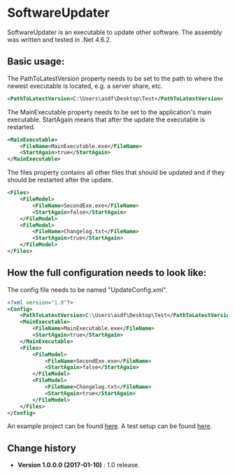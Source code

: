SoftwareUpdater
====================================

SoftwareUpdater is an executable to update other software.
The assembly was written and tested in .Net 4.6.2.

## Basic usage:
The PathToLatestVersion property needs to be set to the path to where
the newest executable is located, e.g. a server share, etc.
```xml
<PathToLatestVersion>C:\Users\asdf\Desktop\Test</PathToLatestVersion>
```

The MainExecutable property needs to be set to the application's main
executable. StartAgain means that after the update the executable is
restarted.
```xml
<MainExecutable>
	<FileName>MainExecutable.exe</FileName>
	<StartAgain>true</StartAgain>
</MainExecutable>
```

The files property contains all other files that should be updated and
if they should be restarted after the update.
```xml
<Files>
	<FileModel>
		<FileName>SecondExe.exe</FileName>
		<StartAgain>false</StartAgain>
	</FileModel>
	<FileModel>
		<FileName>Changelog.txt</FileName>
		<StartAgain>true</StartAgain>
	</FileModel>
</Files>
```

## How the full configuration needs to look like:
The config file needs to be named "UpdateConfig.xml".
```xml
<?xml version="1.0"?>
<Config>
	<PathToLatestVersion>C:\Users\asdf\Desktop\Test</PathToLatestVersion>
	<MainExecutable>
		<FileName>MainExecutable.exe</FileName>
		<StartAgain>true</StartAgain>
	</MainExecutable>
	<Files>
		<FileModel>
			<FileName>SecondExe.exe</FileName>
			<StartAgain>false</StartAgain>
		</FileModel>
		<FileModel>
			<FileName>Changelog.txt</FileName>
			<StartAgain>true</StartAgain>
		</FileModel>
	</Files>
</Config>
```

An example project can be found [here](https://github.com/SeppPenner/SoftwareUpdater/tree/master/Sourcecode).
A test setup can be found [here](https://github.com/SeppPenner/SoftwareUpdater/tree/master/Testsetup).

Change history
--------------

* **Version 1.0.0.0 (2017-01-10)** : 1.0 release.
